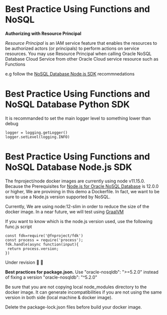 # Best Practice Using Functions and NoSQL

**Authorizing with Resource Principal**

*Resource Principal* is an IAM service feature that enables the resources to
be authorized actors (or principals) to perform actions on service resources.
You may use Resource Principal when calling Oracle NoSQL Database Cloud
Service from other Oracle Cloud service resource such as Functions

e.g follow the [NoSQL Database Node.js SDK](https://github.com/oracle/nosql-node-sdk/blob/master/doc/guides/connect-cloud.md) recommnedations

# Best Practice Using Functions and NoSQL Database Python SDK

It is recommanded to set the main logger level to something lower than debug 
````
logger = logging.getLogger()
logger.setLevel(logging.INFO)
````

# Best Practice Using Functions and NoSQL Database Node.js SDK

The fnproject/node docker images are currently using node v11.15.0. Because the Prerequisites for [Node.js for Oracle NoSQL Database](https://github.com/oracle/nosql-node-sdk/blob/master/README.md) is 12.0.0 or higher, We are provining in this demo a Dockerfile. In fact, we want to be sure to use a Node.js version supported by NoSQL.

Currently, We are using node:12-slim in order to reduce the size of the docker image. In a near future, we will test using [GraalVM](https://www.graalvm.org/)

If you want to know which is the node.js version used, use the following func.js script

```` 
const fdk=require('@fnproject/fdk')
const process = require('process');
fdk.handle(async function(input){
 return process.version;
})
````
Under revision 🚧 👷

**Best practices for package.json.** Use "oracle-nosqldb": ">=5.2.0" instead of fixing a version "oracle-nosqldb": "^5.2.0" 

Be sure that you are not copying local node_modules directory to the docker image. It can generate incompatibilities if you are not using the same version in both side (local machine & docker image). 

Delete the package-lock.json files before build your docker image.




